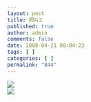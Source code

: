 ```yaml
---
layout: post
title: 照片2
published: true
author: admin
comments: false
date: 2008-04-21 08:04:23
tags: [ ]
categories: [ ]
permalink: "844"
---
```

![][1]  
![][2]

 [1]: http://xujianian.com/jx/blog/UploadFiles/2008-4/421559376.jpg
 [2]: http://xujianian.com/jx/blog/UploadFiles/2008-4/421825547.jpg